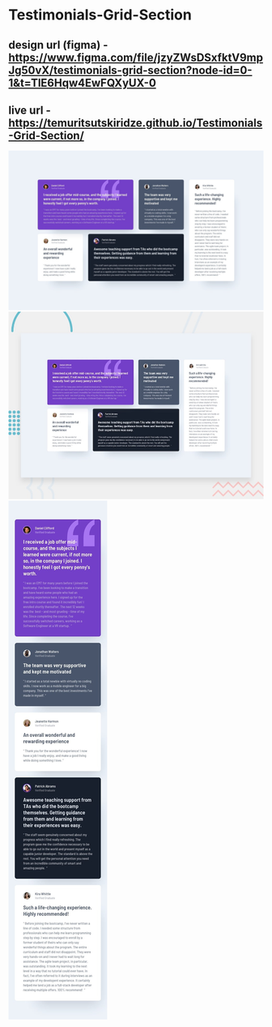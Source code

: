 # Testimonials-Grid-Section

## design url (figma) - https://www.figma.com/file/jzyZWsDSxfktV9mpJg50vX/testimonials-grid-section?node-id=0-1&t=TlE6Hqw4EwFQXyUX-0

## live url - https://temuritsutskiridze.github.io/Testimonials-Grid-Section/


![Image 1](./design/desktop-design.jpg)
![Image 2](./design/desktop-preview.jpg)
![Image 3](./design/mobile-design.jpg)